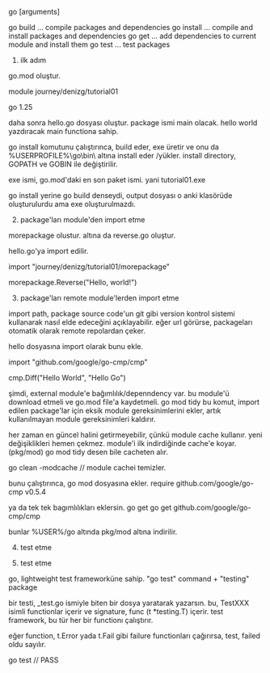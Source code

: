 go <command> [arguments]

go build ...			compile packages and dependencies
go install ...			compile and install packages and dependencies
go get ...				add dependencies to current module and install them
go test ...				test packages

1. ilk adım

go.mod oluştur.

module journey/denizg/tutorial01

go 1.25

daha sonra hello.go dosyası oluştur.
package ismi main olacak.
hello world yazdıracak main functiona sahip.

go install komutunu çalıştırınca, build eder, exe üretir ve onu da %USERPROFILE%\go\bin\ altına install eder /yükler.
install directory, GOPATH ve GOBIN ile değiştirilir.

exe ismi, go.mod'daki en son paket ismi. yani tutorial01.exe

go install yerine go build denseydi, output dosyası o anki klasörüde oluşturulurdu ama exe oluşturulmazdı.

2. package'ları module'den import etme

morepackage olustur. altına da reverse.go oluştur.

hello.go'ya import edilir.

import "journey/denizg/tutorial01/morepackage"

morepackage.Reverse("Hello, world!")

3. package'ları remote module'lerden import etme

import path, package source code'un git gibi version kontrol sistemi kullanarak nasıl elde edeceğini açıklayabilir.
eğer url görürse, packageları otomatik olarak remote repolardan çeker.

hello dosyasına import olarak bunu ekle.

import "github.com/google/go-cmp/cmp"

cmp.Diff("Hello World", "Hello Go")

şimdi, external module'e bağımlılık/depenndency var. bu module'ü download etmeli ve go.mod file'a kaydetmeli.
go mod tidy
bu komut, import edilen package'lar için eksik module gereksinimlerini ekler,  artık kullanılmayan module gereksinimleri kaldırır.

her zaman en güncel halini getirmeyebilir, çünkü module cache kullanır.
yeni değişiklikleri hemen çekmez.
module'i ilk indirdiğinde cache'e koyar. (pkg/mod)
go mod tidy desen bile cacheten alır.

go clean -modcache // module cachei temizler.

bunu çalıştırınca, go mod dosyasına ekler.
require github.com/google/go-cmp v0.5.4

ya da tek tek bagımlılıkları eklersin.
go get go get github.com/google/go-cmp/cmp

bunlar %USER%/go altında pkg/mod altına indirilir.

4. test etme

4. test etme

go, lightweight test frameworküne sahip.
"go test" command + "testing" package

bir testi, _test.go ismiyle biten bir dosya yaratarak yazarsın.
bu, TestXXX isimli functionlar içerir ve signature, func (t *testing.T) içerir.
test framework, bu tür her bir functionı çalıştırır.

eğer function, t.Error yada t.Fail gibi failure functionları çağırırsa, test, failed oldu sayılır.

go test
// PASS
